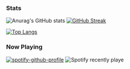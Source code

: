 ### Stats
![Anurag's GitHub stats](https://github-readme-stats.vercel.app/api?username=MuhaGX&include_all_commits=true&count_private=true&show_icons=&text_color=000&icon_color=000&bg_color=0,ea6161,ffc64d,fffc4d,52fa5a&theme=graywhite)
[![GitHub Streak](https://github-readme-streak-stats.herokuapp.com?user=MuhaGX&date_format=M%20j%5B%2C%20Y%5D&fire=242424&ring=242424&currStreakLabel=242424)](https://git.io/streak-stats) 

[![Top Langs](https://github-readme-stats.vercel.app/api/top-langs/?username=MuhaGX&langs_count=8)](https://github.com/anuraghazra/github-readme-stats)

### Now Playing
[![spotify-github-profile](https://spotify-github-profile.vercel.app/api/view?uid=mhxjjrnc7kbrknmdxhmmuijsg&cover_image=true&theme=default&bar_color_cover=true&bar_color=9e9e9e)](https://spotify-github-profile.vercel.app/api/view?uid=mhxjjrnc7kbrknmdxhmmuijsg&redirect=true)
![Spotify recently playe](https://spotify-recently-played-readme.vercel.app/api?user=mhxjjrnc7kbrknmdxhmmuijsg&width=700)                    

